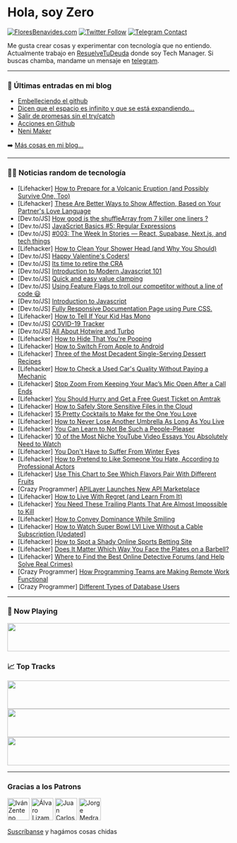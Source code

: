 # Hola, soy Zero

[![FloresBenavides.com](https://img.shields.io/website?down_message=oops&label=MiBlog&style=for-the-badge&up_message=online&url=https%3A%2F%2Ffloresbenavides.com)](https://floresbenavides.com) [![Twitter Follow](https://img.shields.io/twitter/follow/ZeroDragon?color=%231DA1F2&label=Follow&logo=twitter&logoColor=ffffff&style=for-the-badge)](https://twitter.com/zerodragon) [![Telegram Contact](https://img.shields.io/badge/escr%C3%ADbeme-ZeroDragon-%2326A5E4?style=for-the-badge&logo=telegram)](https://t.me/zerodragon)

Me gusta crear cosas y experimentar con tecnología que no entiendo.
Actualmente trabajo en [ResuelveTuDeuda](http://github.com/resuelve) donde soy Tech Manager.
Si buscas chamba, mandame un mensaje en [telegram](https://t.me/zerodragon).

---

### 📕 Últimas entradas en mi blog
<!-- BLOG-POST-LIST:START -->
- [Embelleciendo el github](https://floresbenavides.com/embelleciendo-el-github/)
- [Dicen que el espacio es infinito y que se está expandiendo…](https://floresbenavides.com/dicen-que-el-espacio-es-infinito-y-que-se-esta-expandiendo/)
- [Salir de promesas sin el try/catch](https://floresbenavides.com/salir-de-promesas-sin-el-try-catch/)
- [Acciones en Github](https://floresbenavides.com/acciones-en-github/)
- [Neni Maker](https://floresbenavides.com/neni-maker/)
<!-- BLOG-POST-LIST:END -->

➡️ [Más cosas en mi blog...](https://floresbenavides.com)

---

### 👨‍💻 Noticias random de tecnología
<!-- TECH-POSTS:START -->
- [Lifehacker] [How to Prepare for a Volcanic Eruption &lpar;and Possibly Survive One, Too&rpar;](https://lifehacker.com/how-to-prepare-for-a-volcanic-eruption-and-possibly-su-1848534404)
- [Lifehacker] [These Are Better Ways to Show Affection, Based on Your Partner&#39;s Love Language](https://lifehacker.com/these-are-better-ways-to-show-affection-based-on-your-1848534085)
- [Dev.to/JS] [How good is the shuffleArray from 7 killer one liners ?](https://dev.to/yw662/how-good-is-the-shufflearray-from-7-killer-one-liners--5h46)
- [Dev.to/JS] [JavaScript Basics #5: Regular Expressions](https://dev.to/ericnanhu/javascript-basics-5-regular-expressions-1dbg)
- [Dev.to/JS] [#003: The Week In Stories — React, Supabase, Next.js, and tech things](https://dev.to/dottedsquirrel/003-the-week-in-stories-react-supabase-nextjs-and-tech-things-478c)
- [Lifehacker] [How to Clean Your Shower Head &lpar;and Why You Should&rpar;](https://lifehacker.com/how-to-clean-your-shower-head-and-why-you-should-1848535813)
- [Dev.to/JS] [Happy Valentine&#39;s Coders!](https://dev.to/tomaszs2/happy-valentines-coders-32gi)
- [Dev.to/JS] [Its time to retire the CRA](https://dev.to/ajayff4/its-time-to-retire-the-cra-3ohp)
- [Dev.to/JS] [Introduction to Modern Javascript 101](https://dev.to/marrie/introduction-to-modern-javascript-101-41ha)
- [Dev.to/JS] [Quick and easy value clamping](https://dev.to/timothee/quick-and-easy-value-clamping-13jc)
- [Dev.to/JS] [Using Feature Flags to troll our competitor without a line of code 😃](https://dev.to/kylessg/we-trolled-our-competitor-without-pushing-a-single-line-of-code-43jf)
- [Dev.to/JS] [Introduction to Javascript](https://dev.to/mitleo/introduction-to-javascript-59eb)
- [Dev.to/JS] [Fully Responsive Documentation Page using Pure CSS.](https://dev.to/prakhart111/fully-responsive-documentation-page-using-pure-css-3ne2)
- [Lifehacker] [How to Tell If Your Kid Has Mono](https://lifehacker.com/how-to-tell-if-your-kid-has-mono-1848534930)
- [Dev.to/JS] [COVID-19 Tracker](https://dev.to/anshumanpattnaik/covid-19-tracker-43lo)
- [Dev.to/JS] [All About Hotwire and Turbo](https://dev.to/bhumi/all-about-hotwire-and-turbo-17hn)
- [Lifehacker] [How to Hide That You&#39;re Pooping](https://lifehacker.com/how-to-hide-that-youre-pooping-1848515520)
- [Lifehacker] [How to Switch From Apple to Android](https://lifehacker.com/how-to-switch-from-apple-to-android-1848532979)
- [Lifehacker] [Three of the Most Decadent Single-Serving Dessert Recipes](https://lifehacker.com/three-of-the-most-decadent-single-serving-dessert-recip-1848532961)
- [Lifehacker] [How to Check a Used Car&#39;s Quality Without Paying a Mechanic](https://lifehacker.com/how-to-check-a-used-cars-quality-without-paying-a-mecha-1848533292)
- [Lifehacker] [Stop Zoom From Keeping Your Mac’s Mic Open After a Call Ends](https://lifehacker.com/stop-zoom-from-keeping-your-mac-s-mic-open-after-a-call-1848533430)
- [Lifehacker] [You Should Hurry and Get a Free Guest Ticket on Amtrak](https://lifehacker.com/you-should-hurry-and-get-a-free-guest-ticket-on-amtrak-1848533008)
- [Lifehacker] [How to Safely Store Sensitive Files in the Cloud](https://lifehacker.com/how-to-safely-store-sensitive-files-in-the-cloud-1848529835)
- [Lifehacker] [15 Pretty Cocktails to Make for the One You Love](https://lifehacker.com/15-pretty-cocktails-to-make-for-the-one-you-love-1848524215)
- [Lifehacker] [How to Never Lose Another Umbrella As Long As You Live](https://lifehacker.com/how-to-never-lose-another-umbrella-as-long-as-you-live-1848521788)
- [Lifehacker] [You Can Learn to Not Be Such a People-Pleaser](https://lifehacker.com/you-can-learn-to-not-be-such-a-people-pleaser-1848508463)
- [Lifehacker] [10 of the Most Niche YouTube Video Essays You Absolutely Need to Watch](https://lifehacker.com/10-of-the-most-niche-youtube-video-essays-you-absolutel-1848525396)
- [Lifehacker] [You Don&#39;t Have to Suffer From Winter Eyes](https://lifehacker.com/you-dont-have-to-suffer-from-winter-eyes-1848520098)
- [Lifehacker] [How to Pretend to Like Someone You Hate, According to Professional Actors](https://lifehacker.com/how-to-pretend-to-like-someone-you-hate-according-to-p-1848520093)
- [Lifehacker] [Use This Chart to See Which Flavors Pair With Different Fruits](https://lifehacker.com/use-this-chart-to-see-which-flavors-pair-with-different-1848520090)
- [Crazy Programmer] [APILayer Launches New API Marketplace](https://www.thecrazyprogrammer.com/2022/02/apilayer-launches-new-api-marketplace.html)
- [Lifehacker] [How to Live With Regret &lpar;and Learn From It&rpar;](https://lifehacker.com/how-to-live-with-regret-and-learn-from-it-1848520020)
- [Lifehacker] [You Need These Trailing Plants That Are Almost Impossible to Kill](https://lifehacker.com/you-need-these-trailing-plants-that-are-almost-impossib-1848520024)
- [Lifehacker] [How to Convey Dominance While Smiling](https://lifehacker.com/how-to-convey-dominance-while-smiling-1848520031)
- [Lifehacker] [How to Watch Super Bowl LVI Live Without a Cable Subscription [Updated]](https://lifehacker.com/you-can-legally-stream-super-bowl-lvi-for-free-1848462035)
- [Lifehacker] [How to Spot a Shady Online Sports Betting Site](https://lifehacker.com/how-to-spot-a-shady-online-sports-betting-site-1848525467)
- [Lifehacker] [Does It Matter Which Way You Face the Plates on a Barbell?](https://lifehacker.com/does-it-matter-which-way-you-face-the-plates-on-a-barbe-1848524998)
- [Lifehacker] [Where to Find the Best Online Detective Forums &lpar;and Help Solve Real Crimes&rpar;](https://lifehacker.com/where-to-find-the-best-online-detective-forums-and-hel-1848510310)
- [Crazy Programmer] [How Programming Teams are Making Remote Work Functional](https://www.thecrazyprogrammer.com/2022/02/how-programming-teams-are-making-remote-work-functional.html)
- [Crazy Programmer] [Different Types of Database Users](https://www.thecrazyprogrammer.com/2022/02/types-of-database-users.html)<!-- TECH-POSTS:END -->

---

### 🎵 Now Playing
<a href="https://spotify-now-playing-dun.vercel.app/now-playing?open"><img src="https://spotify-now-playing-dun.vercel.app/now-playing" width="540" height="64"></a>

### 📈 Top Tracks
<a href="https://spotify-now-playing-dun.vercel.app/top-tracks?i=1&open"><img src="https://spotify-now-playing-dun.vercel.app/top-tracks?i=1" width="540" height="64"></a>
<a href="https://spotify-now-playing-dun.vercel.app/top-tracks?i=2&open"><img src="https://spotify-now-playing-dun.vercel.app/top-tracks?i=2" width="540" height="64"></a>
<a href="https://spotify-now-playing-dun.vercel.app/top-tracks?i=3&open"><img src="https://spotify-now-playing-dun.vercel.app/top-tracks?i=3" width="540" height="64"></a>

---

### Gracias a los Patrons
[<img src="https://avatars.githubusercontent.com/u/243380?v=4" alt="Iván Zenteno" width="50px">](https://github.com/k001) [<img src="https://avatars.githubusercontent.com/u/19955639?v=4" alt="Álvaro Lizama" width="50px">](https://github.com/alvarolizama) [<img src="https://avatars.githubusercontent.com/u/2718753?v=4" alt="Juan Carlos Ruiz" width="50px">](https://github.com/JuanCrg90) [<img src="https://avatars.githubusercontent.com/u/37025?v=4" alt="Jorge Medrano" width="50px">](https://github.com/h1pp1e) 

[Suscríbanse](https://www.patreon.com/zerodragon) y hagámos cosas chidas
